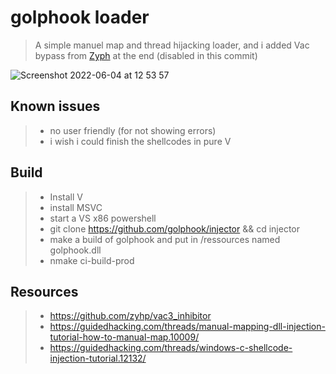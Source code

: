 # golphook loader

> A simple manuel map and thread hijacking loader, and i added Vac bypass from [Zyph](https://github.com/zyhp/vac3_inhibitor) at the end (disabled in this commit)

![Screenshot 2022-06-04 at 12 53 57](https://user-images.githubusercontent.com/42607264/171996036-66a3b851-4c72-4897-b234-839e08e5652e.png)

Known issues
------------

>- no user friendly (for not showing errors)
>- i wish i could finish the shellcodes in pure V

Build
-----

>- Install V
>- install MSVC
>- start a VS x86 powershell
>- git clone https://github.com/golphook/injector && cd injector
>- make a build of golphook and put in /ressources named golphook.dll
>- nmake ci-build-prod

Resources
---------

>- https://github.com/zyhp/vac3_inhibitor
>- https://guidedhacking.com/threads/manual-mapping-dll-injection-tutorial-how-to-manual-map.10009/
>- https://guidedhacking.com/threads/windows-c-shellcode-injection-tutorial.12132/


